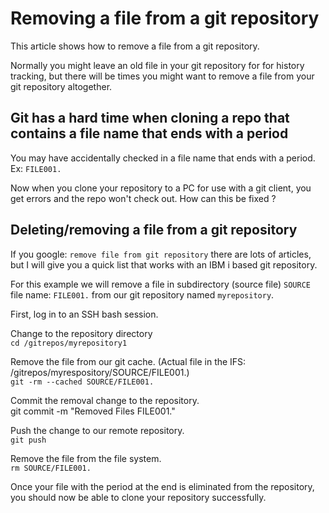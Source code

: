 # Removing a file from a git repository
This article shows how to remove a file from a git repository.

Normally you might leave an old file in your git repository for for history tracking, but there will be times you might want to remove a file from your git repository altogether.

## Git has a hard time when cloning a repo that contains a file name that ends with a period 
You may have accidentally checked in a file name that ends with a period. Ex: ```FILE001.```   

Now when you clone your repository to a PC for use with a git client, you get errors and the repo won't check out. How can this be fixed ?   

## Deleting/removing a file from a git repository
If you google: ```remove file from git repository``` there are lots of articles, but I will give you a quick list that works with an IBM i based git repository.    

For this example we will remove a file in subdirectory (source file) ```SOURCE``` file name: ```FILE001.``` from our git repository named ```myrepository```.   

First, log in to an SSH bash session.   

Change to the repository directory   
```cd /gitrepos/myrepository1```   

Remove the file from our git cache. (Actual file in the IFS: /gitrepos/myrespository/SOURCE/FILE001.)   
```git -rm --cached SOURCE/FILE001.```

Commit the removal change to the repository.   
git commit -m "Removed Files FILE001."

Push the change to our remote repository.    
```git push```

Remove the file from the file system.   
```rm SOURCE/FILE001.```

Once your file with the period at the end is eliminated from the repository, you should now be able to clone your repository successfully.
